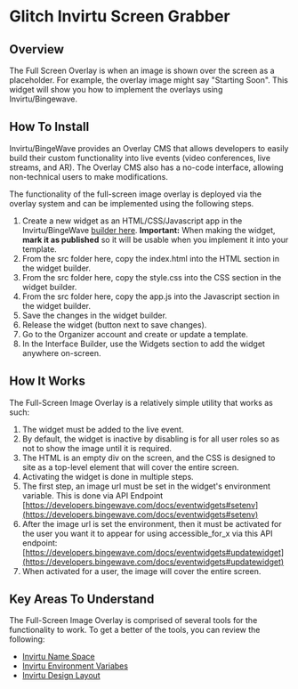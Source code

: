 
# Glitch Invirtu Screen Grabber

## Overview 

The Full Screen Overlay is when an image is shown over the screen as a placeholder. For example, the overlay image might say "Starting Soon". This widget will show 
you how to implement the overlays using Invirtu/Bingewave.

## How To Install

Invirtu/BingeWave provides an Overlay CMS that allows developers to easily build their custom functionality into live events (video conferences, live streams, and 
AR). The Overlay CMS also has a no-code interface, allowing non-technical users to make modifications.

The functionality of the full-screen image overlay is deployed via the overlay system and can be implemented using the following steps.

1.  Create a new widget as an HTML/CSS/Javascript app in the Invirtu/BingeWave [builder here](https://developers.bingewave.com/widgets). **Important:** When making 
the widget, **mark it as 
published** so it will be usable when you implement it into your template.
2.  From the src folder here, copy the index.html into the HTML section in the widget builder.
3.  From the src folder here, copy the style.css into the CSS section in the widget builder.
4.  From the src folder here, copy the app.js into the Javascript section in the widget builder.
5.  Save the changes in the widget builder.
6.  Release the widget (button next to save changes).
7.  Go to the Organizer account and create or update a template.
8.  In the Interface Builder, use the Widgets section to add the widget anywhere on-screen.

## How It Works

The Full-Screen Image Overlay is a relatively simple utility that works as such:

1.  The widget must be added to the live event.
2.  By default, the widget is inactive by disabling is for all user roles so as not to show the image until it is required.
3.  The HTML is an empty div on the screen, and the CSS is designed to site as a top-level element that will cover the entire screen.
4.  Activating the widget is done in multiple steps. 
5. The first step, an image url must be set in the widget's environment variable. This is done via API Endpoint 
[https://developers.bingewave.com/docs/eventwidgets#setenv](https://developers.bingewave.com/docs/eventwidgets#setenv)
6.  After the image url is set the environment, then it must be activated for the user you want it to appear for using accessible_for_x via this API endpoint: 
[https://developers.bingewave.com/docs/eventwidgets#updatewidget](https://developers.bingewave.com/docs/eventwidgets#updatewidget)
7.  When activated for a user, the image will cover the entire screen.
  

## Key Areas To Understand

The Full-Screen Image Overlay is comprised of several tools for the functionality to work. To get a better of the tools, you can review the following:

- [Invirtu Name Space](https://developers.bingewave.com/javascript/namespace)  
- [Invirtu Environment Variabes](https://developers.bingewave.com/javascript/bwenv)
- [Invirtu Design Layout](https://developers.bingewave.com/javascript/css)
